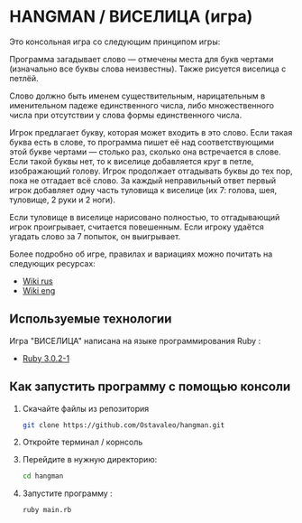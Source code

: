 # HANGMAN / ВИСЕЛИЦА  (игра)
Это консольная игра со следующим принципом игры:

Программа загадывает слово — отмечены места для букв чертами (изначально все буквы слова неизвестны). 
Также рисуется виселица с петлёй.

Слово должно быть именем существительным, нарицательным в именительном падеже единственного числа, 
либо множественного числа при отсутствии у слова формы единственного числа.

Игрок предлагает букву, которая может входить в это слово. Если такая буква есть в слове, то программа 
пишет её над соответствующими этой букве чертами — столько раз, сколько она встречается в слове. 
Если такой буквы нет, то к виселице добавляется круг в петле, изображающий голову. Игрок продолжает 
отгадывать буквы до тех пор, пока не отгадает всё слово. За каждый неправильный ответ первый игрок 
добавляет одну часть туловища к виселице (их 7: голова, шея, туловище, 2 руки и 2 ноги).

Если туловище в виселице нарисовано полностью, то отгадывающий игрок проигрывает, считается повешенным. 
Если игроку удаётся угадать слово за 7 попыток, он выигрывает. 


Более подробно об игре, правилах и вариациях можно почитать на следующих ресурсах:
* [Wiki rus](https://ru.wikipedia.org/wiki/%D0%92%D0%B8%D1%81%D0%B5%D0%BB%D0%B8%D1%86%D0%B0_(%D0%B8%D0%B3%D1%80%D0%B0))
* [Wiki eng](https://en.wikipedia.org/wiki/Hangman_(game))

## Используемые технологии

Игра "ВИСЕЛИЦА" написана на языке программирования Ruby :

* [Ruby 3.0.2-1](https://rubyinstaller.org/downloads/)


## Как запустить программу с помощью консоли
1. Скачайте файлы из репозитория

   ~~~ sh
   git clone https://github.com/Ostavaleo/hangman.git
   ~~~

3. Откройте терминал / корнсоль


4. Перейдите в нужную директорию:

   ~~~ sh
   cd hangman

5. Запустите программу :

   ~~~ sh
   ruby main.rb
